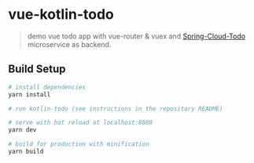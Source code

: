 # vue-kotlin-todo

> demo vue todo app with vue-router & vuex and [Spring-Cloud-Todo](https://github.com/KongkowITMedan/spring-cloud-todo) microservice as backend.

## Build Setup

``` bash
# install dependencies
yarn install

# run kotlin-todo (see instructions in the repository README)

# serve with hot reload at localhost:8080
yarn dev

# build for production with minification
yarn build
```
